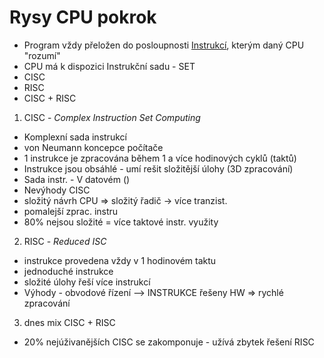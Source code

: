 # Rysy CPU pokrok

- Program vždy přeložen do posloupnosti <u>Instrukcí</u>, kterým daný CPU "rozumí"
- CPU má k dispozici Instrukční sadu - SET
- CISC
- RISC
- CISC + RISC
1) CISC - *Complex Instruction Set Computing*
- Komplexní sada instrukcí
- von Neumann koncepce počítače
- 1 instrukce je zpracována během 1 a více hodinových cyklů (taktů)
- Instrukce jsou obsáhlé - umí rešit složitější úlohy (3D zpracování)
- Sada instr. - V datovém ()
- Nevýhody CISC
- složitý návrh CPU
=> složitý řadič -> více tranzist.
- pomalejší zprac. instru
- 80% nejsou složité = více taktové instr. využity
2) RISC - *Reduced ISC*
- instrukce provedena vždy v 1 hodinovém taktu
- jednoduché instrukce
- složité úlohy řeší více instrukcí
- Výhody - obvodové řízení –> INSTRUKCE řešeny HW => rychlé zpracování
3) dnes mix CISC + RISC
- 20% nejúživanějších CISC se zakomponuje - užívá zbytek řešení RISC